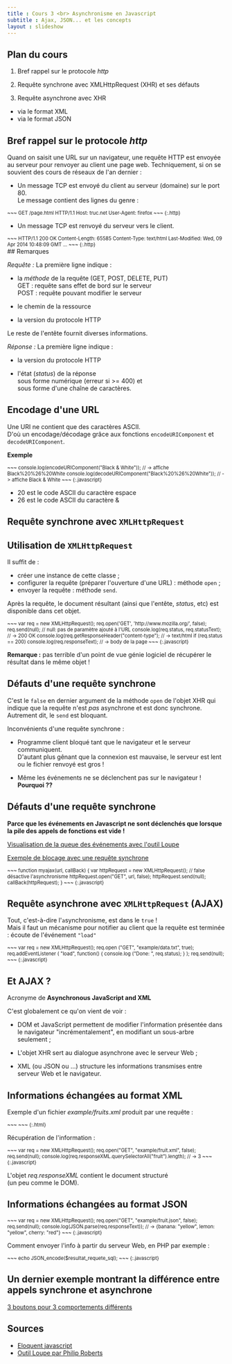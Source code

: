 ```yaml
---
title : Cours 3 <br> Asynchronisme en Javascript
subtitle : Ajax, JSON... et les concepts
layout : slideshow
---
```


<section>

## Plan du cours

1. Bref rappel sur le protocole *http*

2. Requête synchrone avec XMLHttpRequest (XHR) et ses défauts

3. Requête asynchrone avec XHR
 - via le format XML
 - via le format JSON

</section>
<section>

# Bref rappel sur le protocole *http*

</section>
<section>

Quand on saisit une URL sur un navigateur, une requête HTTP est envoyée au serveur pour renvoyer au client une page web. Techniquement, si on se souvient des cours de réseaux de l'an dernier :

- Un message TCP  est envoyé du client au serveur (domaine) sur le port 80.  
Le message contient des lignes du genre :

<div style="font-size:80%">
~~~
GET /page.html HTTP/1.1 
Host: truc.net
User-Agent: firefox
~~~
{:.http}
</div>

- Un message TCP est renvoyé du serveur vers le client.

<div style="font-size:80%">
~~~
HTTP/1.1 200 OK
Content-Length: 65585
Content-Type: text/html
Last-Modified: Wed, 09 Apr 2014 10:48:09 GMT
<!doctype html>
...
~~~
{:.http}
</div>

</section>
<section>
## Remarques

*Requête :* La première ligne indique :

- la *méthode* de la requête (GET, POST,
  DELETE, PUT)  
  GET : requête sans effet de bord sur le serveur  
  POST : requête pouvant modifier le serveur

- le chemin de la ressource 

- la version du protocole HTTP 
 
Le reste de l'entête fournit diverses informations.

*Réponse :* La première ligne indique :

- la version du protocole HTTP

- l'état (*status*) de la réponse  
  sous forme numérique (erreur si >= 400) et  
  sous forme d'une chaîne de caractères.

</section>
<section>

## Encodage d'une URL

Une URI ne contient que des caractères ASCII.  
D'où un encodage/décodage grâce aux fonctions `encodeURIComponent` et `decodeURIComponent`.

**Exemple**

<div style="font-size:80%">
~~~
console.log(encodeURIComponent("Black & White")); 
 // -> affiche Black%20%26%20White
console.log(decodeURIComponent("Black%20%26%20White")); 
 // -> affiche Black & White
~~~
{:.javascript}
</div>

- 20 est le code ASCII du caractère espace
- 26 est le code ASCII du caractère &

</section>
<section>

# Requête synchrone avec `XMLHttpRequest`

</section>
<section>

## Utilisation de `XMLHttpRequest`  
Il suffit de :  
- créer une instance de cette classe ;  
- configurer la requête (préparer l'ouverture d'une URL) : méthode `open` ;   
- envoyer la requête : méthode `send`.  

Après la requête, le document résultant (ainsi que l'entête, *status*, etc) est disponible dans cet objet.

<div style="font-size:80%">
~~~
var req = new XMLHttpRequest();
req.open('GET', 'http://www.mozilla.org/', false); 
req.send(null); // null: pas de paramètre ajouté à l'URL
console.log(req.status, req.statusText); // -> 200 OK
console.log(req.getResponseHeader("content-type"); // -> text/html
if (req.status == 200)
   console.log(req.responseText); // -> body de la page
~~~
{:.javascript}
</div>

**Remarque :** pas terrible d'un point de vue génie logiciel de récupérer le résultat dans le même objet !

</section>
<section>

## Défauts d'une requête synchrone

C'est le `false` en dernier argument de la méthode `open` de l'objet XHR qui indique que la requête n'est *pas* asynchrone 
et est donc synchrone.  
Autrement dit, le `send` est bloquant.

Inconvénients d'une requête synchrone :

- Programme client bloqué tant que le navigateur et le serveur communiquent.  
D'autant plus gênant que la connexion est mauvaise, le serveur est lent ou le fichier renvoyé est gros !

- Même les événements ne se déclenchent pas sur le navigateur ! **Pourquoi ??**

</section>
<section>

## Défauts d'une requête synchrone

**Parce que les événements en Javascript ne sont déclenchés que lorsque la pile des appels de fonctions est vide !**

[Visualisation de la queue des événements avec l'outil Loupe](http://latentflip.com/loupe/?code=JC5vbignYnV0dG9uJywgJ2NsaWNrJywgZnVuY3Rpb24gb25DbGljaygpIHsKICAgIHNldFRpbWVvdXQoZnVuY3Rpb24gdGltZXIoKSB7CiAgICAgICAgY29uc29sZS5sb2coJ1lvdSBjbGlja2VkIHRoZSBidXR0b24hJyk7ICAgIAogICAgfSwgMjAwMCk7Cn0pOwoKY29uc29sZS5sb2coIkhpISIpOwoKc2V0VGltZW91dChmdW5jdGlvbiB0aW1lb3V0KCkgewogICAgY29uc29sZS5sb2coIkNsaWNrIHRoZSBidXR0b24hIik7Cn0sIDUwMDApOwoKY29uc29sZS5sb2coIldlbGNvbWUgdG8gbG91cGUuIik7!!!PGJ1dHRvbj5DbGljayBtZSE8L2J1dHRvbj4%3D)

[Exemple de blocage avec une requête synchrone](http://www.lirmm.fr/~lebreton/PWCR/ExempleBlocageAJAX/)

<div style="font-size:80%">
~~~
function myajax(url, callBack) {
    var httpRequest = new XMLHttpRequest();
    // false désactive l'asynchronisme
    httpRequest.open("GET", url, false);
    httpRequest.send(null);
    callBack(httpRequest);
}
~~~
{:.javascript}
</div>
</section>
<section>

# Requête `a`synchrone avec `XMLHttpRequest` (AJAX)

</section>
<section>

Tout, c'est-à-dire l'`a`synchronisme, est dans le `true` !  
Mais il faut un mécanisme pour notifier au client que la requête est terminée : écoute de l'événement `"load"`

<div style="font-size:80%">
~~~
var req = new XMLHttpRequest(); 
req.open ("GET", "example/data.txt", true); 
req.addEventListener (
      "load", 
      function() { console.log ("Done: ", req.status); }
      );
req.send(null);
~~~
{:.javascript}
</div>

</section>
<section>

## Et AJAX ?

Acronyme de **Asynchronous JavaScript and XML**

C'est globalement ce qu'on vient de voir :

- DOM et JavaScript permettent de modifier l'information présentée dans le navigateur "incrémentalement",
en modifiant un sous-arbre seulement ;

- L'objet XHR sert au dialogue asynchrone avec le serveur Web ;

- XML (ou JSON ou ...) structure les informations transmises entre serveur Web et le navigateur.

</section>
<section>

## Informations échangées au format XML

Exemple d'un fichier *example/fruits.xml* produit par une requête :

<div style="font-size:80%">
~~~
<fruits >
    <fruit name="banana" color="yellow"/> 
    <fruit name="lemon" color="yellow"/> 
    <fruit name="cherry" color="red"/>
</fruits>
~~~
{:.html}
</div>

Récupération de l'information :

<div style="font-size:80%">
~~~
var req = new XMLHttpRequest();
req.open("GET", "example/fruit.xml", false);
req.send(null); 
console.log(req.responseXML.querySelectorAll("fruit").length); 
// → 3
~~~
{:.javascript}
</div>

L'objet *req.responseXML* contient le document structuré  
(un peu comme le DOM).

</section>
<section>

## Informations échangées au format JSON

<div style="font-size:80%">
~~~
var req = new XMLHttpRequest();
req.open("GET", "example/fruit.json", false); 
req.send(null); 
console.log(JSON.parse(req.responseText));
// → {banana: "yellow", lemon: "yellow", cherry: "red"}
~~~
{:.javascript}
</div>

Comment envoyer l'info à partir du serveur Web, en PHP par exemple :

<div style="font-size:80%">
~~~
echo JSON_encode($resultat_requete_sql);
~~~
{:.javascript}
</div>

</section>
<section>

## Un dernier exemple montrant la différence entre appels synchrone et asynchrone

[3 boutons pour 3 comportements différents](http://www.lirmm.fr/~lebreton/PWCR/JavaScriptAsynchrone/)

</section>
<section>

## Sources

* [Eloquent javascript](http://fr.eloquentjavascript.net)
* [Outil Loupe par Philip Roberts](http://latentflip.com/loupe/?code=JC5vbignYnV0dG9uJywgJ2NsaWNrJywgZnVuY3Rpb24gb25DbGljaygpIHsKICAgIHNldFRpbWVvdXQoZnVuY3Rpb24gdGltZXIoKSB7CiAgICAgICAgY29uc29sZS5sb2coJ1lvdSBjbGlja2VkIHRoZSBidXR0b24hJyk7ICAgIAogICAgfSwgMjAwMCk7Cn0pOwoKY29uc29sZS5sb2coIkhpISIpOwoKc2V0VGltZW91dChmdW5jdGlvbiB0aW1lb3V0KCkgewogICAgY29uc29sZS5sb2coIkNsaWNrIHRoZSBidXR0b24hIik7Cn0sIDUwMDApOwoKY29uc29sZS5sb2coIldlbGNvbWUgdG8gbG91cGUuIik7!!!PGJ1dHRvbj5DbGljayBtZSE8L2J1dHRvbj4%3D)

</section>
<!--
<script>
// document.addEventListener("load",function() {Dz.play(); });
setTimeout(function () {Dz.play();}, 1500);
</script>
-->

<!--
Action de JavaScript pour réafficher la page 

Regarder aussi requestAnimationFrame (et repaint (loupe)), preventDefault, load event, debouncing (en td - 2 façons) et autre trucs exotiques

Sources :
Eloquent JavaScript (et pour les images)
You don't know JavaScript
Loupe (latentflip)
Stackoverflow pour chargement page (meilleure rèf ?)
-->
